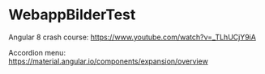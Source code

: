 # WebappBilderTest

Angular 8 crash course: https://www.youtube.com/watch?v=_TLhUCjY9iA

Accordion menu: https://material.angular.io/components/expansion/overview
